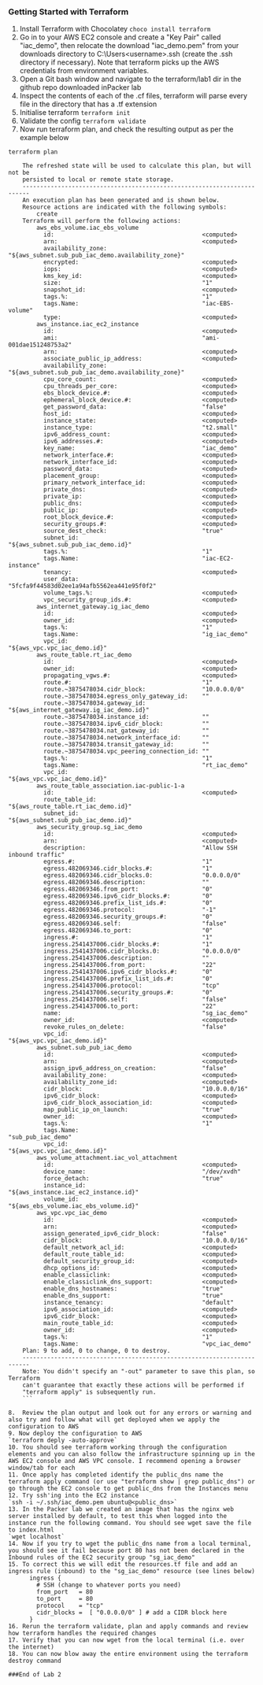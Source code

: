 ### Getting Started with Terraform

1.  Install Terraform with Chocolatey
`choco install terraform`
2. Go in to your AWS EC2 console and create a "Key Pair"  called "iac_demo", then relocate the download "iac_demo.pem" from your downloads directory to  C:\Users\<username>\.ssh (create the .ssh directory if necessary). Note that terraform picks up the AWS credentials from environment variables.
3. Open a Git bash window and navigate to the terraform/lab1 dir in the github repo downloaded inPacker lab
4. Inspect the contents of each of the .cf files, terraform will parse every file in the directory that has a .tf extension
5. Initialise terraform
`terraform init`
6. Validate the config
`terraform validate`
7. Now run terraform plan, and check the resulting output as per the example below

`terraform plan`

```    Refreshing Terraform state in-memory prior to plan...
    The refreshed state will be used to calculate this plan, but will not be
    persisted to local or remote state storage.
    ------------------------------------------------------------------------
    An execution plan has been generated and is shown below.
    Resource actions are indicated with the following symbols:
        create
    Terraform will perform the following actions:
        aws_ebs_volume.iac_ebs_volume
          id:                                          <computed>
          arn:                                         <computed>
          availability_zone:                           "${aws_subnet.sub_pub_iac_demo.availability_zone}"
          encrypted:                                   <computed>
          iops:                                        <computed>
          kms_key_id:                                  <computed>
          size:                                        "1"
          snapshot_id:                                 <computed>
          tags.%:                                      "1"
          tags.Name:                                   "iac-EBS-volume"
          type:                                        <computed>
        aws_instance.iac_ec2_instance
          id:                                          <computed>
          ami:                                         "ami-001dae151248753a2"
          arn:                                         <computed>
          associate_public_ip_address:                 <computed>
          availability_zone:                           "${aws_subnet.sub_pub_iac_demo.availability_zone}"
          cpu_core_count:                              <computed>
          cpu_threads_per_core:                        <computed>
          ebs_block_device.#:                          <computed>
          ephemeral_block_device.#:                    <computed>
          get_password_data:                           "false"
          host_id:                                     <computed>
          instance_state:                              <computed>
          instance_type:                               "t2.small"
          ipv6_address_count:                          <computed>
          ipv6_addresses.#:                            <computed>
          key_name:                                    "iac_demo"
          network_interface.#:                         <computed>
          network_interface_id:                        <computed>
          password_data:                               <computed>
          placement_group:                             <computed>
          primary_network_interface_id:                <computed>
          private_dns:                                 <computed>
          private_ip:                                  <computed>
          public_dns:                                  <computed>
          public_ip:                                   <computed>
          root_block_device.#:                         <computed>
          security_groups.#:                           <computed>
          source_dest_check:                           "true"
          subnet_id:                                   "${aws_subnet.sub_pub_iac_demo.id}"
          tags.%:                                      "1"
          tags.Name:                                   "iac-EC2-instance"
          tenancy:                                     <computed>
          user_data:                                   "5fcfa9f44583d02ee1a94afb5562ea441e95f0f2"
          volume_tags.%:                               <computed>
          vpc_security_group_ids.#:                    <computed>
        aws_internet_gateway.ig_iac_demo
          id:                                          <computed>
          owner_id:                                    <computed>
          tags.%:                                      "1"
          tags.Name:                                   "ig_iac_demo"
          vpc_id:                                      "${aws_vpc.vpc_iac_demo.id}"
        aws_route_table.rt_iac_demo
          id:                                          <computed>
          owner_id:                                    <computed>
          propagating_vgws.#:                          <computed>
          route.#:                                     "1"
          route.~3875478034.cidr_block:                "10.0.0.0/0"
          route.~3875478034.egress_only_gateway_id:    ""
          route.~3875478034.gateway_id:                "${aws_internet_gateway.ig_iac_demo.id}"
          route.~3875478034.instance_id:               ""
          route.~3875478034.ipv6_cidr_block:           ""
          route.~3875478034.nat_gateway_id:            ""
          route.~3875478034.network_interface_id:      ""
          route.~3875478034.transit_gateway_id:        ""
          route.~3875478034.vpc_peering_connection_id: ""
          tags.%:                                      "1"
          tags.Name:                                   "rt_iac_demo"
          vpc_id:                                      "${aws_vpc.vpc_iac_demo.id}"
        aws_route_table_association.iac-public-1-a
          id:                                          <computed>
          route_table_id:                              "${aws_route_table.rt_iac_demo.id}"
          subnet_id:                                   "${aws_subnet.sub_pub_iac_demo.id}"
        aws_security_group.sg_iac_demo
          id:                                          <computed>
          arn:                                         <computed>
          description:                                 "Allow SSH inbound traffic"
          egress.#:                                    "1"
          egress.482069346.cidr_blocks.#:              "1"
          egress.482069346.cidr_blocks.0:              "0.0.0.0/0"
          egress.482069346.description:                ""
          egress.482069346.from_port:                  "0"
          egress.482069346.ipv6_cidr_blocks.#:         "0"
          egress.482069346.prefix_list_ids.#:          "0"
          egress.482069346.protocol:                   "-1"
          egress.482069346.security_groups.#:          "0"
          egress.482069346.self:                       "false"
          egress.482069346.to_port:                    "0"
          ingress.#:                                   "1"
          ingress.2541437006.cidr_blocks.#:            "1"
          ingress.2541437006.cidr_blocks.0:            "0.0.0.0/0"
          ingress.2541437006.description:              ""
          ingress.2541437006.from_port:                "22"
          ingress.2541437006.ipv6_cidr_blocks.#:       "0"
          ingress.2541437006.prefix_list_ids.#:        "0"
          ingress.2541437006.protocol:                 "tcp"
          ingress.2541437006.security_groups.#:        "0"
          ingress.2541437006.self:                     "false"
          ingress.2541437006.to_port:                  "22"
          name:                                        "sg_iac_demo"
          owner_id:                                    <computed>
          revoke_rules_on_delete:                      "false"
          vpc_id:                                      "${aws_vpc.vpc_iac_demo.id}"
        aws_subnet.sub_pub_iac_demo
          id:                                          <computed>
          arn:                                         <computed>
          assign_ipv6_address_on_creation:             "false"
          availability_zone:                           <computed>
          availability_zone_id:                        <computed>
          cidr_block:                                  "10.0.0.0/16"
          ipv6_cidr_block:                             <computed>
          ipv6_cidr_block_association_id:              <computed>
          map_public_ip_on_launch:                     "true"
          owner_id:                                    <computed>
          tags.%:                                      "1"
          tags.Name:                                   "sub_pub_iac_demo"
          vpc_id:                                      "${aws_vpc.vpc_iac_demo.id}"
        aws_volume_attachment.iac_vol_attachment
          id:                                          <computed>
          device_name:                                 "/dev/xvdh"
          force_detach:                                "true"
          instance_id:                                 "${aws_instance.iac_ec2_instance.id}"
          volume_id:                                   "${aws_ebs_volume.iac_ebs_volume.id}"
        aws_vpc.vpc_iac_demo
          id:                                          <computed>
          arn:                                         <computed>
          assign_generated_ipv6_cidr_block:            "false"
          cidr_block:                                  "10.0.0.0/16"
          default_network_acl_id:                      <computed>
          default_route_table_id:                      <computed>
          default_security_group_id:                   <computed>
          dhcp_options_id:                             <computed>
          enable_classiclink:                          <computed>
          enable_classiclink_dns_support:              <computed>
          enable_dns_hostnames:                        "true"
          enable_dns_support:                          "true"
          instance_tenancy:                            "default"
          ipv6_association_id:                         <computed>
          ipv6_cidr_block:                             <computed>
          main_route_table_id:                         <computed>
          owner_id:                                    <computed>
          tags.%:                                      "1"
          tags.Name:                                   "vpc_iac_demo"
    Plan: 9 to add, 0 to change, 0 to destroy.
    ------------------------------------------------------------------------
    Note: You didn't specify an "-out" parameter to save this plan, so Terraform
    can't guarantee that exactly these actions will be performed if
    "terraform apply" is subsequently run.
    ```

8.  Review the plan output and look out for any errors or warning and also try and follow what will get deployed when we apply the configuration to AWS
9. Now deploy the configuration to AWS
`terraform deply -auto-approve`
10. You should see terraform working through the configuration elements and you can also follow the infrastructure spinning up in the AWS EC2 console and AWS VPC console. I recommend opening a browser window/tab for each
11. Once apply has completed identify the public_dns name the terraform apply command (or use "terraform show | grep public_dns") or go through the EC2 console to get public_dns from the Instances menu
12. Try ssh'ing into the EC2 instance
`ssh -i ~/.ssh/iac_demo.pem ubuntu@<public_dns>`
13. In the Packer lab we created an image that has the nginx web server installed by default, to test this when logged into the instance run the following command. You should see wget save the file to index.html
`wget localhost`
14. Now if you try to wget the public_dns name from a local terminal, you should see it fail because port 80 has not been declared in the Inbound rules of the EC2 security group "sg_iac_demo"
15. To correct this we will edit the resources.tf file and add an ingress rule (inbound) to the "sg_iac_demo" resource (see lines below)
      ingress {
        # SSH (change to whatever ports you need)
        from_port   = 80
        to_port     = 80
        protocol    = "tcp"
        cidr_blocks =  [ "0.0.0.0/0" ] # add a CIDR block here
      }
16. Rerun the terraform validate, plan and apply commands and review how terraform handles the required changes
17. Verify that you can now wget from the local terminal (i.e. over the internet)
18. You can now blow away the entire environment using the terraform destroy command

###End of Lab 2
